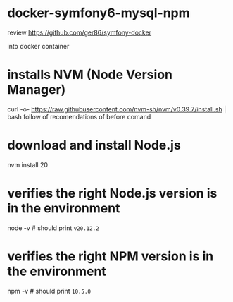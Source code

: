 # docker-symfony6-mysql-npm

review https://github.com/ger86/symfony-docker

into docker container

# installs NVM (Node Version Manager)
curl -o- https://raw.githubusercontent.com/nvm-sh/nvm/v0.39.7/install.sh | bash
follow of recomendations of before comand

# download and install Node.js
nvm install 20

# verifies the right Node.js version is in the environment
node -v # should print `v20.12.2`

# verifies the right NPM version is in the environment
npm -v # should print `10.5.0`
